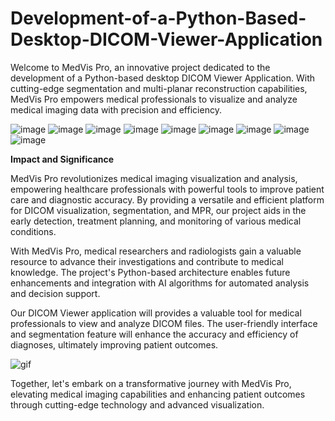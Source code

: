 # Development-of-a-Python-Based-Desktop-DICOM-Viewer-Application
Welcome to MedVis Pro, an innovative project dedicated to the development of a Python-based desktop DICOM Viewer Application. With cutting-edge segmentation and multi-planar reconstruction capabilities, MedVis Pro empowers medical professionals to visualize and analyze medical imaging data with precision and efficiency.

![image](https://github.com/SHrouk-Hesh/Development-of-a-Python-Based-Desktop-DICOM-Viewer-Application/assets/121517766/f7f0382d-5650-436c-aa3f-b627e0160244)
![image](https://github.com/SHrouk-Hesh/Development-of-a-Python-Based-Desktop-DICOM-Viewer-Application/assets/121517766/09fbb6db-992d-4e1c-b401-d8edd66b563c)
![image](https://github.com/SHrouk-Hesh/Development-of-a-Python-Based-Desktop-DICOM-Viewer-Application/assets/121517766/47166757-5da2-4211-b25a-d4618f7ffccb)
![image](https://github.com/SHrouk-Hesh/Development-of-a-Python-Based-Desktop-DICOM-Viewer-Application/assets/121517766/20c11ae0-883d-4cb9-9c14-0e2a5528333f)
![image](https://github.com/SHrouk-Hesh/Development-of-a-Python-Based-Desktop-DICOM-Viewer-Application/assets/121517766/117d2921-7363-48fa-904f-1da2e77553aa)
![image](https://github.com/SHrouk-Hesh/Development-of-a-Python-Based-Desktop-DICOM-Viewer-Application/assets/121517766/fd51ccb8-5cbe-43bc-a84f-b252f38b6be7)
![image](https://github.com/SHrouk-Hesh/Development-of-a-Python-Based-Desktop-DICOM-Viewer-Application/assets/121517766/5c5be2bb-2df1-44ad-b1e9-98eccbdca4f6)
![image](https://github.com/SHrouk-Hesh/Development-of-a-Python-Based-Desktop-DICOM-Viewer-Application/assets/121517766/65ddbc70-aa32-4c52-900d-ed782e6af347)
![image](https://github.com/SHrouk-Hesh/Development-of-a-Python-Based-Desktop-DICOM-Viewer-Application/assets/121517766/48714cf4-ff6d-4ba3-85df-efd3509ccf37)


**Impact and Significance**

MedVis Pro revolutionizes medical imaging visualization and analysis, empowering healthcare professionals with powerful tools to improve patient care and diagnostic accuracy. By providing a versatile and efficient platform for DICOM visualization, segmentation, and MPR, our project aids in the early detection, treatment planning, and monitoring of various medical conditions.

With MedVis Pro, medical researchers and radiologists gain a valuable resource to advance their investigations and contribute to medical knowledge. The project's Python-based architecture enables future enhancements and integration with AI algorithms for automated analysis and decision support.

Our DICOM Viewer application will provides a valuable tool for medical professionals to view and analyze DICOM files. The user-friendly interface and segmentation feature will enhance the accuracy and efficiency of diagnoses, ultimately improving patient outcomes.

![gif](https://github.com/SHrouk-Hesh/Pharmacy-Pet-Clinical-Management-Integrated-System/assets/121517766/2bf5a127-f202-4a54-b973-0669567285cd)

Together, let's embark on a transformative journey with MedVis Pro, elevating medical imaging capabilities and enhancing patient outcomes through cutting-edge technology and advanced visualization.
